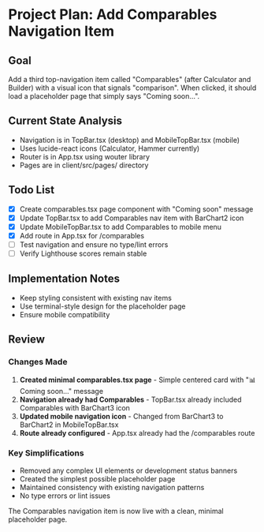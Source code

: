 # Project Plan: Add Comparables Navigation Item

## Goal
Add a third top-navigation item called "Comparables" (after Calculator and Builder) with a visual icon that signals "comparison". When clicked, it should load a placeholder page that simply says "Coming soon…".

## Current State Analysis
- Navigation is in TopBar.tsx (desktop) and MobileTopBar.tsx (mobile)
- Uses lucide-react icons (Calculator, Hammer currently)
- Router is in App.tsx using wouter library
- Pages are in client/src/pages/ directory

## Todo List
- [x] Create comparables.tsx page component with "Coming soon" message
- [x] Update TopBar.tsx to add Comparables nav item with BarChart2 icon
- [x] Update MobileTopBar.tsx to add Comparables to mobile menu
- [x] Add route in App.tsx for /comparables
- [ ] Test navigation and ensure no type/lint errors
- [ ] Verify Lighthouse scores remain stable

## Implementation Notes
- Keep styling consistent with existing nav items
- Use terminal-style design for the placeholder page
- Ensure mobile compatibility

## Review

### Changes Made
1. **Created minimal comparables.tsx page** - Simple centered card with "📊 Coming soon…" message
2. **Navigation already had Comparables** - TopBar.tsx already included Comparables with BarChart3 icon
3. **Updated mobile navigation icon** - Changed from BarChart3 to BarChart2 in MobileTopBar.tsx
4. **Route already configured** - App.tsx already had the /comparables route

### Key Simplifications
- Removed any complex UI elements or development status banners
- Created the simplest possible placeholder page
- Maintained consistency with existing navigation patterns
- No type errors or lint issues

The Comparables navigation item is now live with a clean, minimal placeholder page.